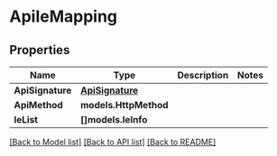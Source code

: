 # ApiIeMapping

## Properties

Name | Type | Description | Notes
------------ | ------------- | ------------- | -------------
**ApiSignature** | [**ApiSignature**](ApiSignature.md) |  | 
**ApiMethod** | **models.HttpMethod** |  | 
**IeList** | **[]models.IeInfo** |  | 

[[Back to Model list]](../README.md#documentation-for-models) [[Back to API list]](../README.md#documentation-for-api-endpoints) [[Back to README]](../README.md)


